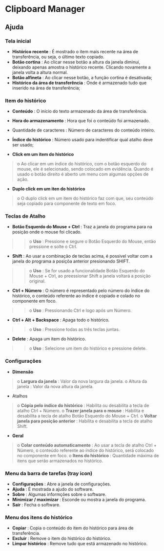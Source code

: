 # Clipboard Manager #

## Ajuda ##


### Tela inicial ###





  * **Histórico recente** : É mostrado o item mais recente na área de transferência, ou seja, o último texto copiado.
  * **Botão cortina** : Ao clicar nesse botão a altura da janela diminui, deixando apenas amostra o histórico recente. Clicando novamente a janela volta a altura normal.
  * **Botão alfineta** : Ao clicar nesse botão, a função cortina é desativada;
  * **Histórico da área de transferência** : Onde é armazenado tudo que inserido na área de transferência;




### Item do histórico ###

  * **Conteúdo** : O início do texto armazenado da área de transferência.
  * **Hora do armazenamento** : Hora que foi o conteúdo foi armazenado.
  * Quantidade de caracteres : Número de caracteres do conteúdo inteiro.
  * **Índice do histórico** : Número usado para indentificar qual atalho deve ser usado;


  * **Click em um item do histórico**

> o Ao clicar em um índice do histórico, com o botão esquerdo do mouse, ele é selecionado, sendo colocado em evidência. Quando é usado o botão direito é aberto um menu com algumas opções de ação.

  * **Duplo click em um iten do histórico**

> o O duplo click em um item do histórico faz com que, seu conteúdo seja copiado para componente de texto em foco.



### Teclas de Atalho ###


  * **Botão Esquerdo do Mouse + Ctrl** : Traz a janela do programa para na posição onde o mouse foi clicado.
> > o **Uso** : Pressione e segure o Botão Esquerdo do Mouse, então pressione e solte o Ctrl.
  * **Shift** : Ao usar a combinação de teclas acima, é possivel voltar com a janela do programa a posiçõa anterior presionando SHIFT.
> > o **Uso** : Se for usado a funcionalidade Botão Esquerdo do Mouse + Ctrl, ao preessionar Shift a janela voltará a posição original.
  * **Ctrl + Número** : O número é representado pelo número do índice do histórico, o conteúdo referente ao índice é copiado e colado no componente em foco.
> > o **Uso** : Pressionando Ctrl e logo após um Número.
  * **Ctrl + Alt + Backspace** : Apaga todo o histórico.
> > o **Uso** : Pressione todas as três teclas juntas.
  * **Delete** : Apaga um item do histórico.
> > o **Uso** : Selecione um item do histórico e pressione delete.




### Configurações ###

  * **Dimensão**


> o **Largura da janela** : Valor da nova largura da janela.
> o Altura da janela : Valor da nova altura da janela.

  * Atalhos

> o **Cópia pelo índice do histórico** : Habilita ou desabilita a tecla de atalho Ctrl + Número.
> o **Trazer janela para o mouse** : Habilita e desabilita a tecla de atalho Botão Esquerdo do Mouse + Ctrl.
> o **Voltar janela para posição anterior** : Habilita e desabilita a tecla de atalho Shift.


  * **Geral**

> o **Colar conteúdo automaticamente** : Ao usar a tecla de atalho Ctrl + Número, o conteúdo referente ao índice do histórico, será colocado no componente em foco.
> o **Itens do histórico** : Quantidade máxima de itens que serão armazenados no histórico.



### Menu da barra de tarefas (tray icon) ###

  * **Configurações** : Abre a janela de configurações.
  * **Ajuda** : É mostrada a ajudo do software.
  * **Sobre** : Algumas informções sobre o software.
  * **Minimizar / maximizar** : Esconde ou mostra a janela do programa.
  * **Sair** : Fecha o software.




### Menu dos itens do histórico ###

  * **Copiar** : Copia o conteúdo do item do histórico para área de transferência.
  * **Excluir** : Remove o item do histórico do histórico.
  * **Limpar histórico** : Remove tudo que está armazenado no histórico.



